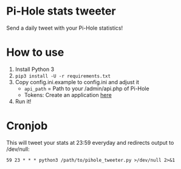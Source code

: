 # Pi-Hole stats tweeter
Send a daily tweet with your Pi-Hole statistics!

# How to use
1. Install Python 3
2. `pip3 install -U -r requirements.txt`
3. Copy config.ini.example to config.ini and adjust it
    * `api_path` = Path to your /admin/api.php of Pi-Hole
    * Tokens: Create an application [here](https://apps.twitter.com/)
4. Run it!

# Cronjob
This will tweet your stats at 23:59 everyday and redirects output to /dev/null:

```
59 23 * * * python3 /path/to/pihole_tweeter.py >/dev/null 2>&1
```
